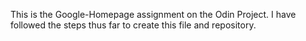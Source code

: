 This is the Google-Homepage assignment on the Odin Project. I have followed the steps thus far to create this file and repository. 